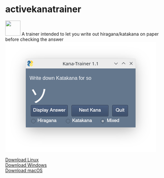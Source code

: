 # activekanatrainer
<img src="https://raw.githubusercontent.com/vdettmer/activekanatrainer/main/icon.ico?raw=true" width="48" height="48" /> A trainer intended to let you write out hiragana/katakana on paper before checking the answer
<img src="https://github.com/vdettmer/activekanatrainer/blob/main/gui.png?raw=true" />

<a href="https://github.com/vdettmer/activekanatrainer/releases/download/v1.1.1/kanatrainer_linux_x86_64">Download Linux</a><br />
<a href="https://github.com/vdettmer/activekanatrainer/releases/download/v1.1.1/kanatrainer_win_x86_64.exe">Download Windows</a><br />
<a href="https://github.com/vdettmer/activekanatrainer/releases/download/v1.1.1/kanatrainer_mac_x86_64.zip">Download macOS</a>
